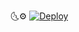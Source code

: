 🌜⚙
[![Deploy](https://www.herokucdn.com/deploy/button.svg)](https://heroku.com/deploy?template=https://github.com/jesonpro/abc)
